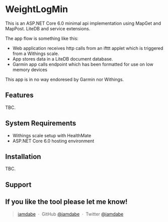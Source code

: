 ﻿

# WeightLogMin

This is an ASP.NET Core 6.0 minimal api implementation using MapGet and MapPost. LiteDB and service extensions.

The app flow is something like this:
 - Web application receives http calls from an ifttt applet which is triggered from a Withings scale.
 - App stores data in a LiteDB document database. 
 - Garmin app calls endpoint which has been formatted for use on low memory devices

This app is in no way endoresed by Garmin nor Withings.

## Features 
TBC.

## System Requirements
- Withings scale setup with HealthMate
- ASP.NET Core 6.0 hosting environment
 
## Installation
TBC.
 
## Support
If you like the tool please let me know!
 ---
> [iamdabe](https://just.dabe.co.uk) &nbsp;&middot;&nbsp;
> GitHub [@iamdabe](https://github.com/iamdabe) &nbsp;&middot;&nbsp;
> Twitter [@iamdabe](https://twitter.com/iamdabe)